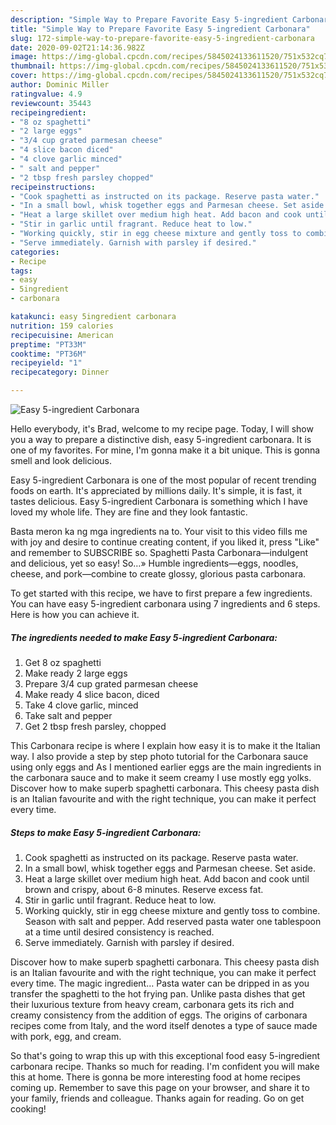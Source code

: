 ```yaml
---
description: "Simple Way to Prepare Favorite Easy 5-ingredient Carbonara"
title: "Simple Way to Prepare Favorite Easy 5-ingredient Carbonara"
slug: 172-simple-way-to-prepare-favorite-easy-5-ingredient-carbonara
date: 2020-09-02T21:14:36.982Z
image: https://img-global.cpcdn.com/recipes/5845024133611520/751x532cq70/easy-5-ingredient-carbonara-recipe-main-photo.jpg
thumbnail: https://img-global.cpcdn.com/recipes/5845024133611520/751x532cq70/easy-5-ingredient-carbonara-recipe-main-photo.jpg
cover: https://img-global.cpcdn.com/recipes/5845024133611520/751x532cq70/easy-5-ingredient-carbonara-recipe-main-photo.jpg
author: Dominic Miller
ratingvalue: 4.9
reviewcount: 35443
recipeingredient:
- "8 oz spaghetti"
- "2 large eggs"
- "3/4 cup grated parmesan cheese"
- "4 slice bacon diced"
- "4 clove garlic minced"
- " salt and pepper"
- "2 tbsp fresh parsley chopped"
recipeinstructions:
- "Cook spaghetti as instructed on its package. Reserve pasta water."
- "In a small bowl, whisk together eggs and Parmesan cheese. Set aside."
- "Heat a large skillet over medium high heat. Add bacon and cook until brown and crispy, about 6-8 minutes. Reserve excess fat."
- "Stir in garlic until fragrant. Reduce heat to low."
- "Working quickly, stir in egg cheese mixture and gently toss to combine. Season with salt and pepper. Add reserved pasta water one tablespoon at a time until desired consistency is reached."
- "Serve immediately. Garnish with parsley if desired."
categories:
- Recipe
tags:
- easy
- 5ingredient
- carbonara

katakunci: easy 5ingredient carbonara 
nutrition: 159 calories
recipecuisine: American
preptime: "PT33M"
cooktime: "PT36M"
recipeyield: "1"
recipecategory: Dinner

---
```



![Easy 5-ingredient Carbonara](https://img-global.cpcdn.com/recipes/5845024133611520/751x532cq70/easy-5-ingredient-carbonara-recipe-main-photo.jpg)

Hello everybody, it's Brad, welcome to my recipe page. Today, I will show you a way to prepare a distinctive dish, easy 5-ingredient carbonara. It is one of my favorites. For mine, I'm gonna make it a bit unique. This is gonna smell and look delicious.

Easy 5-ingredient Carbonara is one of the most popular of recent trending foods on earth. It's appreciated by millions daily. It's simple, it is fast, it tastes delicious. Easy 5-ingredient Carbonara is something which I have loved my whole life. They are fine and they look fantastic.

Basta meron ka ng mga ingredients na to. Your visit to this video fills me with joy and desire to continue creating content, if you liked it, press &#34;Like&#34; and remember to SUBSCRIBE so. Spaghetti Pasta Carbonara—indulgent and delicious, yet so easy! So…» Humble ingredients—eggs, noodles, cheese, and pork—combine to create glossy, glorious pasta carbonara.


To get started with this recipe, we have to first prepare a few ingredients. You can have easy 5-ingredient carbonara using 7 ingredients and 6 steps. Here is how you can achieve it.

<!--inarticleads1-->

##### The ingredients needed to make Easy 5-ingredient Carbonara:

1. Get 8 oz spaghetti
1. Make ready 2 large eggs
1. Prepare 3/4 cup grated parmesan cheese
1. Make ready 4 slice bacon, diced
1. Take 4 clove garlic, minced
1. Take  salt and pepper
1. Get 2 tbsp fresh parsley, chopped


This Carbonara recipe is where I explain how easy it is to make it the Italian way. I also provide a step by step photo tutorial for the Carbonara sauce using only eggs and As I mentioned earlier eggs are the main ingredients in the carbonara sauce and to make it seem creamy I use mostly egg yolks. Discover how to make superb spaghetti carbonara. This cheesy pasta dish is an Italian favourite and with the right technique, you can make it perfect every time. 

<!--inarticleads2-->

##### Steps to make Easy 5-ingredient Carbonara:

1. Cook spaghetti as instructed on its package. Reserve pasta water.
1. In a small bowl, whisk together eggs and Parmesan cheese. Set aside.
1. Heat a large skillet over medium high heat. Add bacon and cook until brown and crispy, about 6-8 minutes. Reserve excess fat.
1. Stir in garlic until fragrant. Reduce heat to low.
1. Working quickly, stir in egg cheese mixture and gently toss to combine. Season with salt and pepper. Add reserved pasta water one tablespoon at a time until desired consistency is reached.
1. Serve immediately. Garnish with parsley if desired.


Discover how to make superb spaghetti carbonara. This cheesy pasta dish is an Italian favourite and with the right technique, you can make it perfect every time. The magic ingredient… Pasta water can be dripped in as you transfer the spaghetti to the hot frying pan. Unlike pasta dishes that get their luxurious texture from heavy cream, carbonara gets its rich and creamy consistency from the addition of eggs. The origins of carbonara recipes come from Italy, and the word itself denotes a type of sauce made with pork, egg, and cream. 

So that's going to wrap this up with this exceptional food easy 5-ingredient carbonara recipe. Thanks so much for reading. I'm confident you will make this at home. There is gonna be more interesting food at home recipes coming up. Remember to save this page on your browser, and share it to your family, friends and colleague. Thanks again for reading. Go on get cooking!
